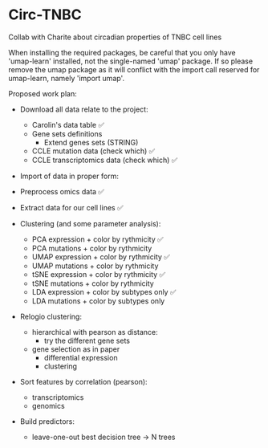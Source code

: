 # Circ-TNBC
Collab with Charite about circadian properties of TNBC cell lines

When installing the required packages, be careful that you only have 'umap-learn' installed, not the single-named 'umap'
package. If so please remove the umap package as it will conflict with the import call reserved for umap-learn, namely
'import umap'.

Proposed work plan:

- Download all data relate to the project: 
  - Carolin's data table :white_check_mark:
  - Gene sets definitions
    - Extend genes sets (STRING)
  - CCLE mutation data (check which) :white_check_mark:
  - CCLE transcriptomics data (check which) :white_check_mark:

- Import of data in proper form:
- Preprocess omics data :white_check_mark:
- Extract data for our cell lines :white_check_mark:

- Clustering (and some parameter analysis):
  - PCA expression + color by rythmicity :white_check_mark:
  - PCA mutations + color by rythmicity
  - UMAP expression + color by rythmicity :white_check_mark:
  - UMAP mutations + color by rythmicity
  - tSNE expression + color by rythmicity :white_check_mark:
  - tSNE mutations + color by rythmicity
  - LDA expression + color by subtypes only :white_check_mark:
  - LDA mutations + color by subtypes only
  
- Relogio clustering:
  - hierarchical with pearson as distance:
    - try the different gene sets
  - gene selection as in paper
    - differential expression
    - clustering

- Sort features by correlation (pearson):
  - transcriptomics
  - genomics

- Build predictors:
  - leave-one-out best decision tree -> N trees
